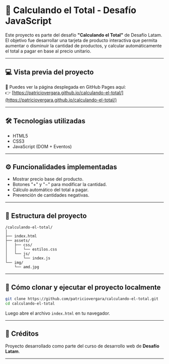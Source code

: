 # 🧮 Calculando el Total - Desafío JavaScript

Este proyecto es parte del desafío **"Calculando el Total"** de Desafío Latam. El objetivo fue desarrollar una tarjeta de producto interactiva que permita aumentar o disminuir la cantidad de productos, y calcular automáticamente el total a pagar en base al precio unitario.

---

## 💻 Vista previa del proyecto

🔗 Puedes ver la página desplegada en GitHub Pages aquí:  
👉 [https://patriciovergara.github.io/calculando-el-total/](https://patriciovergara.github.io/calculando-el-total/)

---

## 🛠️ Tecnologías utilizadas

- HTML5
- CSS3
- JavaScript (DOM + Eventos)

---

## ⚙️ Funcionalidades implementadas

- Mostrar precio base del producto.
- Botones "+" y "−" para modificar la cantidad.
- Cálculo automático del total a pagar.
- Prevención de cantidades negativas.

---

## 📁 Estructura del proyecto

```
/calculando-el-total/
│
├── index.html
├── assets/
│   ├── css/
│   │   └── estilos.css
│   └── js/
│       └── index.js
└── img/
    └── amd.jpg
```

---

## 🚀 Cómo clonar y ejecutar el proyecto localmente

```bash
git clone https://github.com/patriciovergara/calculando-el-total.git
cd calculando-el-total
```

Luego abre el archivo `index.html` en tu navegador.

---

## 📌 Créditos

Proyecto desarrollado como parte del curso de desarrollo web de **Desafío Latam**.

---